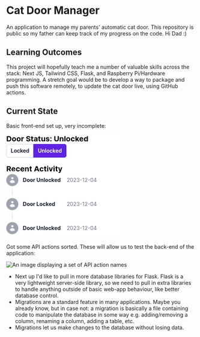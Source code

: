 # Cat Door Manager
An application to manage my parents' automatic cat door. This repository is public so my father can keep track of my progress on the code. Hi Dad :)

## Learning Outcomes
This project will hopefully teach me a number of valuable skills across the stack: Next JS, Tailwind CSS, Flask, and Raspberry Pi/Hardware programming. A stretch goal would be to develop a way to package and push this software remotely, to update the cat door live, using GitHub actions.

## Current State
Basic front-end set up, very incomplete:

![An image displaying a very basic webpage, displaying a "locked" and "unlocked" button](./repo/img/prototype1.png)

Got some API actions sorted. These will allow us to test the back-end of the application:

![An image displaying a set of API action names](https://github.com/JoshuaDueck/cat-door/assets/10916651/fd02fad4-3f8f-4200-8c05-45cd80904e84)
- Next up I'd like to pull in more database libraries for Flask. Flask is a very lightweight server-side library, so we need to pull in extra libraries to handle anything outside of basic web-app behaviour, like better database control.
- Migrations are a standard feature in many applications. Maybe you already know, but in case not: a migration is basically a file containing code to manipulate the database in some way e.g. adding/removing a column, renaming a column, adding a table, etc.
- Migrations let us make changes to the database without losing data.
